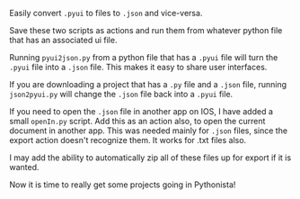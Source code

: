 Easily convert `.pyui` to files to `.json` and vice-versa.

Save these two scripts as actions and run them from whatever python file that has an associated ui file.

Running `pyui2json.py` from a python file that has a `.pyui` file will turn the `.pyui` file into a `.json` file. This makes it easy to share user interfaces.

If you are downloading a project that has a `.py` file and a `.json` file, running `json2pyui.py` will change the `.json` file back into a `.pyui` file. 

If you need to open the `.json` file in another app on IOS, I have added a small `openIn.py` script. Add this as an action also, to open the current document in another app. This was needed mainly for `.json` files, since the export action doesn't recognize them. It works for .txt files also.

I may add the ability to automatically zip all of these files up for export if it is wanted.

Now it is time to really get some projects going in Pythonista!


